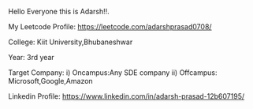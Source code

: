 Hello Everyone this is Adarsh!!.

My Leetcode Profile: https://leetcode.com/adarshprasad0708/

College: Kiit University,Bhubaneshwar

Year: 3rd year

Target Company: i) Oncampus:Any SDE company
                ii) Offcampus: Microsoft,Google,Amazon

Linkedin Profile: https://www.linkedin.com/in/adarsh-prasad-12b607195/
